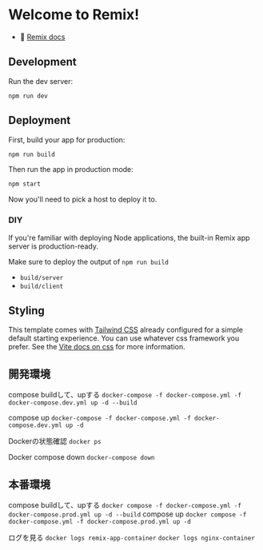 # Welcome to Remix!

- 📖 [Remix docs](https://remix.run/docs)

## Development

Run the dev server:

```shellscript
npm run dev
```

## Deployment

First, build your app for production:

```sh
npm run build
```

Then run the app in production mode:

```sh
npm start
```

Now you'll need to pick a host to deploy it to.

### DIY

If you're familiar with deploying Node applications, the built-in Remix app server is production-ready.

Make sure to deploy the output of `npm run build`

- `build/server`
- `build/client`

## Styling

This template comes with [Tailwind CSS](https://tailwindcss.com/) already configured for a simple default starting experience. You can use whatever css framework you prefer. See the [Vite docs on css](https://vitejs.dev/guide/features.html#css) for more information.

## 開発環境
compose buildして、upする
`docker-compose -f docker-compose.yml -f docker-compose.dev.yml up -d --build`

compose up
`docker-compose -f docker-compose.yml -f docker-compose.dev.yml up -d`

Dockerの状態確認
`docker ps`

Docker compose down
`docker-compose down`

## 本番環境
compose buildして、upする
`docker compose -f docker-compose.yml -f docker-compose.prod.yml up -d --build`
compose up
`docker compose -f docker-compose.yml -f docker-compose.prod.yml up -d`

ログを見る
`docker logs remix-app-container`
`docker logs nginx-container`
